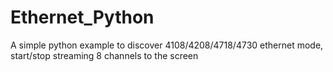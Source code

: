 # Ethernet_Python

A simple python example to discover 4108/4208/4718/4730 ethernet mode, start/stop streaming 8 channels to the screen
